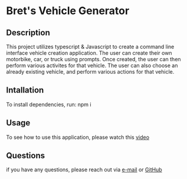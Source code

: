 # Bret's Vehicle Generator

## Description
This project utilizes typescript & Javascript to create a command line interface vehicle creation application. 
The user can create their own motorbike, car, or truck using prompts. Once created, the user can then perform various activites for that vehicle.
The user can also choose an already existing vehicle, and perform various actions for that vehicle.

## Intallation
To install dependencies, run: npm i

## Usage
To see how to use this application, please watch this [video](https://drive.google.com/file/d/1qiqQZjEuUoIXlou26ksJKVGdOpPU53va/view)

## Questions
if you have any questions, please reach out via [e-mail](mailto:jensenbret13@gmail.com) or [GitHub](https://github.com/bretaj)